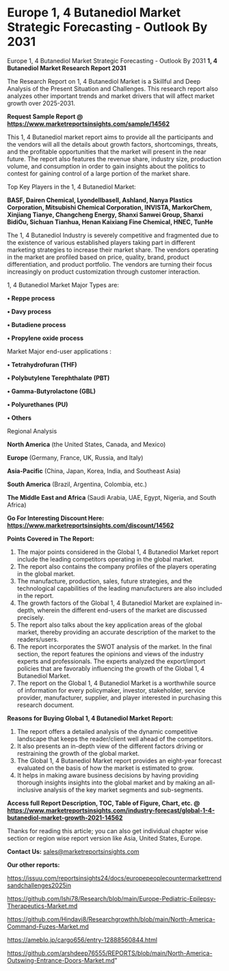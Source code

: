 # Europe 1, 4 Butanediol Market Strategic Forecasting - Outlook By 2031
 Europe 1, 4 Butanediol Market Strategic Forecasting - Outlook By 2031
<strong>1, 4 Butanediol Market Research Report 2031</strong>

The Research Report on 1, 4 Butanediol Market is a Skillful and Deep Analysis of the Present Situation and Challenges. This research report also analyzes other important trends and market drivers that will affect market growth over 2025-2031.

<strong>Request Sample Report @ <a href=https://www.marketreportsinsights.com/sample/14562>https://www.marketreportsinsights.com/sample/14562</a></strong>

This 1, 4 Butanediol market report aims to provide all the participants and the vendors will all the details about growth factors, shortcomings, threats, and the profitable opportunities that the market will present in the near future. The report also features the revenue share, industry size, production volume, and consumption in order to gain insights about the politics to contest for gaining control of a large portion of the market share.

Top Key Players in the 1, 4 Butanediol Market:

<strong>BASF, Dairen Chemical, Lyondellbasell, Ashland, Nanya Plastics Corporation, Mitsubishi Chemical Corporation, INVISTA, MarkorChem, Xinjiang Tianye, Changcheng Energy, Shanxi Sanwei Group, Shanxi BidiOu, Sichuan Tianhua, Henan Kaixiang Fine Chemical, HNEC, TunHe</strong>

The 1, 4 Butanediol Industry is severely competitive and fragmented due to the existence of various established players taking part in different marketing strategies to increase their market share. The vendors operating in the market are profiled based on price, quality, brand, product differentiation, and product portfolio. The vendors are turning their focus increasingly on product customization through customer interaction.

1, 4 Butanediol Market Major Types are:

<strong>• Reppe process

• Davy process

• Butadiene process

• Propylene oxide process</strong>

Market Major end-user applications :

<strong>• Tetrahydrofuran (THF)

• Polybutylene Terephthalate (PBT)

• Gamma-Butyrolactone (GBL)

• Polyurethanes (PU)

• Others</strong>

Regional Analysis

</u><strong><b>North America</b></strong> (the United States, Canada, and Mexico)

<strong><b>Europe </b></strong>(Germany, France, UK, Russia, and Italy)

<strong><b>Asia-Pacific</b></strong> (China, Japan, Korea, India, and Southeast Asia)

<strong><b>South America</b></strong> (Brazil, Argentina, Colombia, etc.)

<strong><b>The Middle East and Africa</b></strong> (Saudi Arabia, UAE, Egypt, Nigeria, and South Africa)

<strong>Go For Interesting Discount Here: <a href=https://www.marketreportsinsights.com/discount/14562>https://www.marketreportsinsights.com/discount/14562</a></strong>

<strong>Points Covered in The Report:</strong>
<ol>
  <li>The major points considered in the Global 1, 4 Butanediol Market report include the leading competitors operating in the global market.</li>
  <li>The report also contains the company profiles of the players operating in the global market.</li>
  <li>The manufacture, production, sales, future strategies, and the technological capabilities of the leading manufacturers are also included in the report.</li>
  <li>The growth factors of the Global 1, 4 Butanediol Market are explained in-depth, wherein the different end-users of the market are discussed precisely.</li>
  <li>The report also talks about the key application areas of the global market, thereby providing an accurate description of the market to the readers/users.</li>
  <li>The report incorporates the SWOT analysis of the market. In the final section, the report features the opinions and views of the industry experts and professionals. The experts analyzed the export/import policies that are favorably influencing the growth of the Global 1, 4 Butanediol Market.</li>
  <li>The report on the Global 1, 4 Butanediol Market is a worthwhile source of information for every policymaker, investor, stakeholder, service provider, manufacturer, supplier, and player interested in purchasing this research document.</li>
</ol>
<strong>Reasons for Buying Global 1, 4 Butanediol Market Report:</strong>

<ol>
  <li>The report offers a detailed analysis of the dynamic competitive landscape that keeps the reader/client well ahead of the competitors.</li>
  <li>It also presents an in-depth view of the different factors driving or restraining the growth of the global market.</li>
  <li>The Global 1, 4 Butanediol Market report provides an eight-year forecast evaluated on the basis of how the market is estimated to grow.</li>
  <li>It helps in making aware business decisions by having providing thorough insights insights into the global market and by making an all-inclusive analysis of the key market segments and sub-segments.</li>
</ol>
<strong>Access full Report Description, TOC, Table of Figure, Chart, etc. @ <a href=https://www.marketreportsinsights.com/industry-forecast/global-1-4-butanediol-market-growth-2021-14562>https://www.marketreportsinsights.com/industry-forecast/global-1-4-butanediol-market-growth-2021-14562</a></strong>


Thanks for reading this article; you can also get individual chapter wise section or region wise report version like Asia, United States, Europe.

<strong>Contact Us:</strong>
sales@marketreportsinsights.com

<strong>Our other reports:</strong>

<a href=https://issuu.com/reportsinsights24/docs/europepeoplecountermarkettrendsandchallenges2025in>https://issuu.com/reportsinsights24/docs/europepeoplecountermarkettrendsandchallenges2025in</a>

<a href=https://github.com/Ishi78/Research/blob/main/Europe-Pediatric-Epilepsy-Therapeutics-Market.md>https://github.com/Ishi78/Research/blob/main/Europe-Pediatric-Epilepsy-Therapeutics-Market.md</a>

<a href=https://github.com/Hindavi8/Researchgrowthh/blob/main/North-America-Command-Fuzes-Market.md>https://github.com/Hindavi8/Researchgrowthh/blob/main/North-America-Command-Fuzes-Market.md</a>

<a href=https://ameblo.jp/cargo656/entry-12888560844.html>https://ameblo.jp/cargo656/entry-12888560844.html</a>

<a href=https://github.com/arshdeep76555/REPORTS/blob/main/North-America-Outswing-Entrance-Doors-Market.md>https://github.com/arshdeep76555/REPORTS/blob/main/North-America-Outswing-Entrance-Doors-Market.md</a>"
